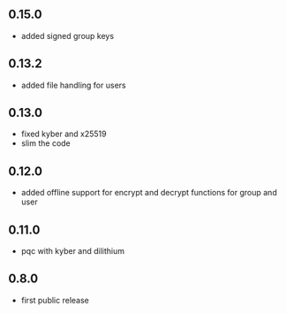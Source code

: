 ## 0.15.0

- added signed group keys

## 0.13.2

- added file handling for users

## 0.13.0

- fixed kyber and x25519
- slim the code

## 0.12.0

- added offline support for encrypt and decrypt functions for group and user

## 0.11.0

- pqc with kyber and dilithium

## 0.8.0

- first public release
